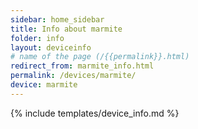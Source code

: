 ```yaml
---
sidebar: home_sidebar
title: Info about marmite
folder: info
layout: deviceinfo
# name of the page (/{{permalink}}.html)
redirect_from: marmite_info.html
permalink: /devices/marmite/
device: marmite
---
```

{% include templates/device_info.md %}
